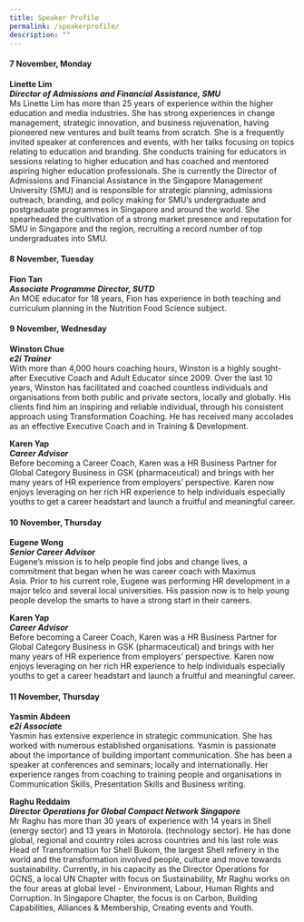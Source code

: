 ```yaml
---
title: Speaker Profile
permalink: /speakerprofile/
description: ""
---
```

#### 7 November, Monday

**Linette Lim <br/>*Director of Admissions and Financial Assistance, SMU***  
 Ms Linette Lim has more than 25 years of experience within the higher education and media industries. She has strong experiences in change management, strategic innovation, and business rejuvenation, having pioneered new ventures and built teams from scratch. She is a frequently invited speaker at conferences and events, with her talks focusing on topics relating to education and branding. She conducts training for educators in sessions relating to higher education and has coached and mentored aspiring higher education professionals. She is currently the Director of Admissions and Financial Assistance in the Singapore Management University (SMU) and is responsible for strategic planning, admissions outreach, branding, and policy making for SMU’s undergraduate and postgraduate programmes in Singapore and around the world. She spearheaded the cultivation of a strong market presence and reputation for SMU in Singapore and the region, recruiting a record number of top undergraduates into SMU.  


#### 8 November, Tuesday

**Fion Tan <br/>*Associate Programme Director, SUTD***  
An MOE educator for 18 years, Fion has experience in both teaching and curriculum planning in the Nutrition Food Science subject.

#### 9 November, Wednesday

**Winston Chue <br/>*e2i Trainer***  
With more than 4,000 hours coaching hours, Winston is a highly sought-after Executive Coach and Adult Educator since 2009. Over the last 10 years, Winston has facilitated and coached countless individuals and organisations from both public and private sectors, locally and globally. His clients find him an inspiring and reliable individual, through his consistent approach using Transformation Coaching. He has received many accolades as an effective Executive Coach and in Training & Development.

**Karen Yap <br/>*Career Advisor***  
Before becoming a Career Coach, Karen was a HR Business Partner for Global Category Business in GSK (pharmaceutical) and brings with her many years of HR experience from employers’ perspective. Karen now enjoys leveraging on her rich HR experience to help individuals especially youths to get a career headstart and launch a fruitful and meaningful career.

#### 10 November, Thursday

**Eugene Wong <br/> *Senior Career Advisor***  
Eugene’s mission is to help people find jobs and change lives, a commitment that began when he was career coach with Maximus Asia. Prior to his current role, Eugene was performing HR development in a major telco and several local universities. His passion now is to help young people develop the smarts to have a strong start in their careers.

**Karen Yap <br/> *Career Advisor***  
Before becoming a Career Coach, Karen was a HR Business Partner for Global Category Business in GSK (pharmaceutical) and brings with her many years of HR experience from employers’ perspective. Karen now enjoys leveraging on her rich HR experience to help individuals especially youths to get a career headstart and launch a fruitful and meaningful career.  

#### 11 November, Thursday

**Yasmin Abdeen <br/> *e2i Associate***  
 Yasmin has extensive experience in strategic communication. She has worked with numerous established organisations. Yasmin is passionate about the importance of building important communication. She has been a speaker at conferences and seminars; locally and internationally. Her experience ranges from coaching to training people and organisations in Communication Skills, Presentation Skills and Business writing.      

**Raghu Reddaim <br/> *Director Operations for Global Compact Network Singapore***  
Mr Raghu has more than 30 years of experience with 14 years in Shell (energy sector) and 13 years in Motorola. (technology sector). He has done global, regional and country roles across countries and his last role was Head of Transformation for Shell Bukom, the largest Shell refinery in the world and the transformation involved people, culture and move towards sustainability. Currently, in his capacity as the Director Operations for GCNS, a local UN Chapter with focus on Sustainability, Mr Raghu works on the four areas at global level - Environment, Labour, Human Rights and Corruption. In Singapore Chapter, the focus is on Carbon, Building Capabilities, Alliances & Membership, Creating events and Youth.